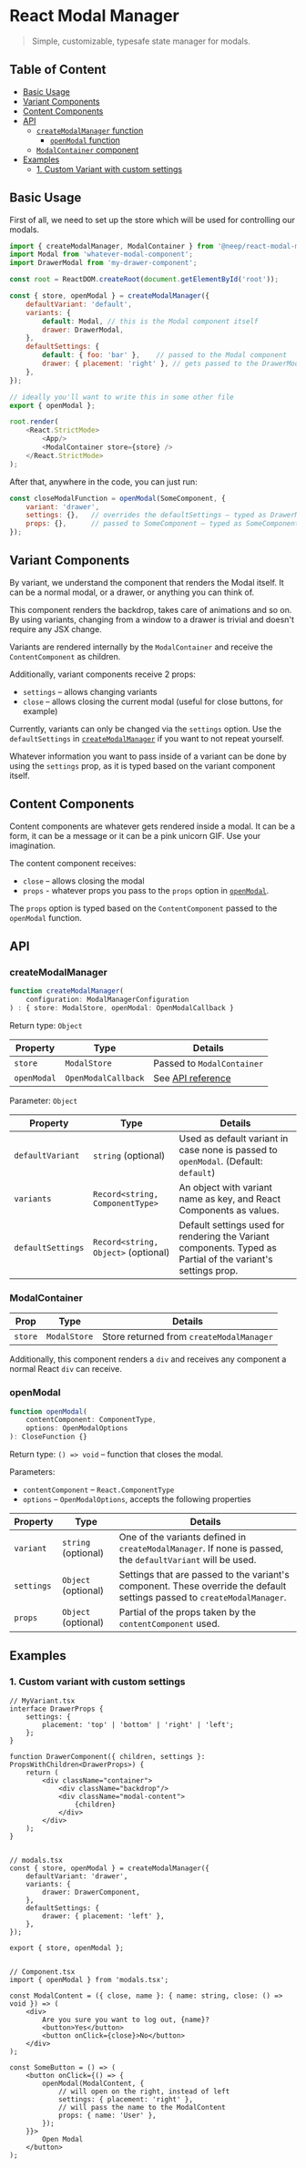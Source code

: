 # React Modal Manager
> Simple, customizable, typesafe state manager for modals.

## Table of Content
* [Basic Usage](#basic-usage)
* [Variant Components](#variant-components)
* [Content Components](#content-components)
* [API](#api)
    * [`createModalManager` function](#createmodalmanager)
      * [`openModal` function](#openmodal)
    * [`ModalContainer` component](#modalcontainer)
* [Examples](#examples)
  * [1. Custom Variant with custom settings](#1-custom-variant-with-custom-settings)

## Basic Usage

First of all, we need to set up the store which will be used for controlling our modals.
```js
import { createModalManager, ModalContainer } from '@neep/react-modal-manager';
import Modal from 'whatever-modal-component';
import DrawerModal from 'my-drawer-component';

const root = ReactDOM.createRoot(document.getElementById('root'));

const { store, openModal } = createModalManager({
    defaultVariant: 'default',
    variants: {
        default: Modal, // this is the Modal component itself
        drawer: DrawerModal,
    },
    defaultSettings: {
        default: { foo: 'bar' },    // passed to the Modal component
        drawer: { placement: 'right' }, // gets passed to the DrawerModal component
    },
});

// ideally you'll want to write this in some other file
export { openModal };

root.render(
    <React.StrictMode>
        <App/>
        <ModalContainer store={store} />
    </React.StrictMode>
);
```

After that, anywhere in the code, you can just run:
```js
const closeModalFunction = openModal(SomeComponent, {
    variant: 'drawer',
    settings: {},   // overrides the defaultSettings – typed as DrawerModal's settings prop
    props: {},      // passed to SomeComponent – typed as SomeComponent's props
});
```

## Variant Components
By variant, we understand the component that renders the Modal itself. It can be a normal modal, 
or a drawer, or anything you can think of.

This component renders the backdrop, takes care of animations and so on. 
By using variants, changing from a window to a drawer is trivial and doesn't 
require any JSX change.

Variants are rendered internally by the `ModalContainer` and receive the `ContentComponent` as children.

Additionally, variant components receive 2 props:
* `settings` – allows changing variants
* `close` – allows closing the current modal (useful for close buttons, for example)

Currently, variants can only be changed via the `settings` option. 
Use the `defaultSettings` in [`createModalManager`](#createmodalmanager) if 
you want to not repeat yourself.

Whatever information you want to pass inside of a variant can be done by using
the `settings` prop, as it is typed based on the variant component itself.

## Content Components

Content components are whatever gets rendered inside a modal. It can be a 
form, it can be a message or it can be a pink unicorn GIF. Use your imagination.

The content component receives:
* `close` – allows closing the modal
* `props` - whatever props you pass to the `props` option 
in [`openModal`](#openmodal). 

The `props` option is typed based on the `ContentComponent` passed to
the `openModal` function.

## API

### createModalManager

```ts
function createModalManager(
    configuration: ModalManagerConfiguration
) : { store: ModalStore, openModal: OpenModalCallback }
```

Return type: `Object`

| Property | Type | Details                         |
|----------|------|---------------------------------|
| `store` | `ModalStore` | Passed to `ModalContainer`      |
| `openModal` | `OpenModalCallback` | See [API reference](#openModal) |

Parameter: `Object`

| Property          | Type                                 | Details                                                                                                      |
|-------------------|--------------------------------------|--------------------------------------------------------------------------------------------------------------|
| `defaultVariant`  | `string` (optional)                  | Used as default variant in case none is passed to `openModal`. (Default: `default`)                          |
| `variants`        | `Record<string, ComponentType>`      | An object with variant name as key, and React Components as values.                                          |
| `defaultSettings` | `Record<string, Object>` (optional)  | Default settings used for rendering the Variant components. Typed as Partial of the variant's settings prop. |


### ModalContainer

| Prop  | Type         | Details                                  |
|-------|--------------|------------------------------------------|
| `store` | `ModalStore` | Store returned from `createModalManager` |

Additionally, this component renders a `div` and receives any component a normal React `div` can receive.


### openModal

```ts
function openModal(
    contentComponent: ComponentType, 
    options: OpenModalOptions
): CloseFunction {}
```

Return type: `() => void` – function that closes the modal.

Parameters:
* `contentComponent` – `React.ComponentType`
* `options` – `OpenModalOptions`, accepts the following properties

| Property   | Type                | Details                                                                                                                  |
|------------|---------------------|--------------------------------------------------------------------------------------------------------------------------|
| `variant`  | `string` (optional) | One of the variants defined in `createModalManager`. If none is passed, the `defaultVariant` will be used.               |
| `settings` | `Object` (optional) | Settings that are passed to the variant's component. These override the default settings passed to `createModalManager`. |
| `props`    | `Object` (optional) | Partial of the props taken by the `contentComponent` used.                                                               |


## Examples

### 1. Custom variant with custom settings

```tsx
// MyVariant.tsx
interface DrawerProps {
    settings: {
        placement: 'top' | 'bottom' | 'right' | 'left';
    };
}

function DrawerComponent({ children, settings }: PropsWithChildren<DrawerProps>) {
    return (
        <div className="container">
            <div className="backdrop"/>
            <div className="modal-content">
                {children}
            </div>
        </div>
    );
}


// modals.tsx
const { store, openModal } = createModalManager({
    defaultVariant: 'drawer',
    variants: {
        drawer: DrawerComponent,
    },
    defaultSettings: {
        drawer: { placement: 'left' },
    },
});

export { store, openModal };


// Component.tsx
import { openModal } from 'modals.tsx';

const ModalContent = ({ close, name }: { name: string, close: () => void }) => (
    <div>
        Are you sure you want to log out, {name}?
        <button>Yes</button>
        <button onClick={close}>No</button>
    </div>
);

const SomeButton = () => (
    <button onClick={() => {
        openModal(ModalContent, {
            // will open on the right, instead of left
            settings: { placement: 'right' },
            // will pass the name to the ModalContent
            props: { name: 'User' },
        });
    }}>
        Open Modal
    </button>
);
```
